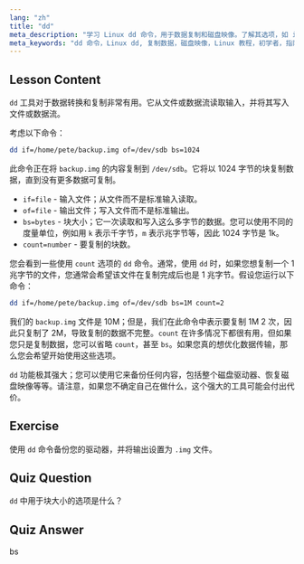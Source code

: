 ```yaml
---
lang: "zh"
title: "dd"
meta_description: "学习 Linux dd 命令，用于数据复制和磁盘映像。了解其选项，如 if、of 和 bs。开始您的 Linux 数据管理之旅！"
meta_keywords: "dd 命令，Linux dd, 复制数据，磁盘映像，Linux 教程，初学者，指南，数据备份"
---
```


## Lesson Content

`dd` 工具对于数据转换和复制非常有用。它从文件或数据流读取输入，并将其写入文件或数据流。

考虑以下命令：

```bash
dd if=/home/pete/backup.img of=/dev/sdb bs=1024
```

此命令正在将 `backup.img` 的内容复制到 `/dev/sdb`。它将以 1024 字节的块复制数据，直到没有更多数据可复制。

- `if=file` - 输入文件；从文件而不是标准输入读取。
- `of=file` - 输出文件；写入文件而不是标准输出。
- `bs=bytes` - 块大小；它一次读取和写入这么多字节的数据。您可以使用不同的度量单位，例如用 `k` 表示千字节，`m` 表示兆字节等，因此 1024 字节是 1k。
- `count=number` - 要复制的块数。

您会看到一些使用 `count` 选项的 `dd` 命令。通常，使用 `dd` 时，如果您想复制一个 1 兆字节的文件，您通常会希望该文件在复制完成后也是 1 兆字节。假设您运行以下命令：

```bash
dd if=/home/pete/backup.img of=/dev/sdb bs=1M count=2
```

我们的 `backup.img` 文件是 10M；但是，我们在此命令中表示要复制 1M 2 次，因此只复制了 2M，导致复制的数据不完整。`count` 在许多情况下都很有用，但如果您只是复制数据，您可以省略 `count`，甚至 `bs`。如果您真的想优化数据传输，那么您会希望开始使用这些选项。

`dd` 功能极其强大；您可以使用它来备份任何内容，包括整个磁盘驱动器、恢复磁盘映像等等。请注意，如果您不确定自己在做什么，这个强大的工具可能会付出代价。

## Exercise

使用 `dd` 命令备份您的驱动器，并将输出设置为 `.img` 文件。

## Quiz Question

`dd` 中用于块大小的选项是什么？

## Quiz Answer

bs
